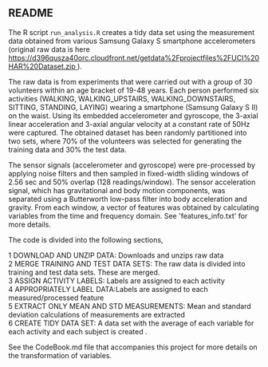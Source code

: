  
## README

The R script `run_analysis.R` creates a tidy data set using the measurement data obtained from various Samsung Galaxy S smartphone accelerometers (original raw data is here [https://d396qusza40orc.cloudfront.net/getdata%2Fprojectfiles%2FUCI%20HAR%20Dataset.zip ](https://d396qusza40orc.cloudfront.net/getdata%2Fprojectfiles%2FUCI%20HAR%20Dataset.zip)). 


The raw data is from experiments that were carried out with a group of 30 volunteers within an age bracket of 19-48 years. Each person performed six activities (WALKING, WALKING_UPSTAIRS, WALKING_DOWNSTAIRS, SITTING, STANDING, LAYING) wearing a smartphone (Samsung Galaxy S II) on the waist. Using its embedded accelerometer and gyroscope, the 3-axial linear acceleration and 3-axial angular velocity at a constant rate of 50Hz were captured. The obtained dataset has been randomly partitioned into two sets, where 70% of the volunteers was selected for generating the training data and 30% the test data. 

The sensor signals (accelerometer and gyroscope) were pre-processed by applying noise filters and then sampled in fixed-width sliding windows of 2.56 sec and 50% overlap (128 readings/window). The sensor acceleration signal, which has gravitational and body motion components, was separated using a Butterworth low-pass filter into body acceleration and gravity. From each window, a vector of features was obtained by calculating variables from the time and frequency domain. See 'features_info.txt' for more details. 

The code is divided into the following sections,

1 DOWNLOAD AND UNZIP DATA: Downloads and unzips raw data  
2 MERGE TRAINING AND TEST DATA SETS: The raw data is divided into training and test data sets. These are merged.  
3 ASSIGN ACTIVITY LABELS: Labels are assigned to each activity  
4 APPROPRIATELY LABEL DATA:Labels are assigned to each measured/processed feature  
5 EXTRACT ONLY MEAN AND STD MEASUREMENTS: Mean and standard deviation calculations of measurements are extracted  
6 CREATE TIDY DATA SET: A data set with the average of each variable for each activity and each subject is created  .

See the CodeBook.md file that accompanies this project for more details on the transformation of variables.
